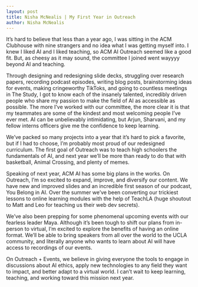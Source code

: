 ```yaml
---
layout: post
title: Nisha McNealis | My First Year in Outreach
author: Nisha McNealis
---
```


It’s hard to believe that less than a year ago, I was sitting in the ACM Clubhouse with nine strangers and no idea what I was getting myself into. I knew I liked AI and I liked teaching, so ACM AI Outreach seemed like a good fit. But, as cheesy as it may sound, the committee I joined went wayyyy beyond AI and teaching.

Through designing and redesigning slide decks, struggling over research papers, recording podcast episodes, writing blog posts, brainstorming ideas for events, making cringeworthy TikToks, and going to countless meetings in The Study, I got to know each of the insanely talented, incredibly driven people who share my passion to make the field of AI as accessible as possible. The more I’ve worked with our committee, the more clear it is that my teammates are some of the kindest and most welcoming people I’ve ever met. AI can be unbelievably intimidating, but Arjun, Sharvani, and my fellow interns officers give me the confidence to keep learning.

We’ve packed so many projects into a year that it’s hard to pick a favorite, but if I had to choose, I’m probably most proud of our redesigned curriculum. The first goal of Outreach was to teach high schoolers the fundamentals of AI, and next year we’ll be more than ready to do that with basketball, Animal Crossing, and plenty of memes. 

Speaking of next year, ACM AI has some big plans in the works. On Outreach, I’m so excited to expand, improve, and diversify our content. We have new and improved slides and an incredible first season of our podcast, You Belong in AI. Over the summer we’ve been converting our trickiest lessons to online learning modules with the help of TeachLA (huge shoutout to Matt and Leo for teaching us their web dev secrets). 

We’ve also been prepping for some phenomenal upcoming events with our fearless leader Maya. Although it’s been tough to shift our plans from in-person to virtual, I’m excited to explore the benefits of having an online format. We’ll be able to bring speakers from all over the world to the UCLA community, and literally anyone who wants to learn about AI will have access to recordings of our events. 

On Outreach + Events, we believe in giving everyone the tools to engage in discussions about AI ethics, apply new technologies to any field they want to impact, and better adapt to a virtual world. I can’t wait to keep learning, teaching, and working toward this mission next year. 

